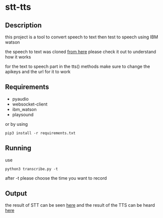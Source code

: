 # stt-tts

## Description

this project is a tool to convert speech to text then test to speech using IBM watson

the speech to text was cloned [from here](https://github.com/nicknochnack/RealTimeSpeechToText/tree/main/watson-streaming-stt) please check it out to understand how it works

for the text to speech part 
in the tts() methods make sure to change the apikeys and the url for it to work 

## Requirements 

- pyaudio
- websocket-client
- ibm_watson
- playsound

or by using 
```
pip3 install -r requirements.txt 
```
## Running 

use 
```
python3 transcribe.py -t  
```
after -t please choose the time you want to record

## Output

the result of STT can be seen [here](res.txt) 
and the result of the TTS can be heard [here](speech.mp3)
